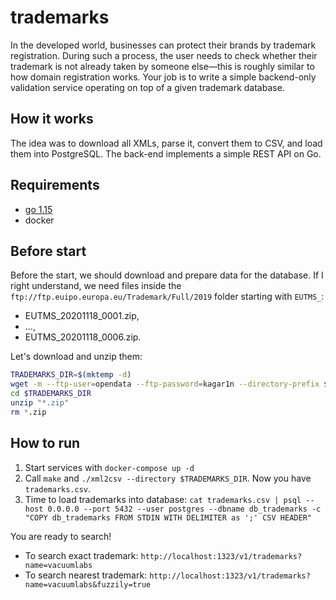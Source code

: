 # trademarks

In the developed world, businesses can protect their brands by trademark registration. During such a process, the user needs to check whether their trademark is not already taken by someone else—this is roughly similar to how domain registration works. Your job is to write a simple backend-only validation service operating on top of a given trademark database.

## How it works

The idea was to download all XMLs, parse it, convert them to CSV, and load them into PostgreSQL. The back-end implements a simple REST API on Go.

## Requirements

- [go 1.15](https://golang.org/doc/install)
- docker

## Before start

Before the start, we should download and prepare data for the database. If I right understand, we need files inside the `ftp://ftp.euipo.europa.eu/Trademark/Full/2019` folder starting with `EUTMS_`: 

- EUTMS_20201118_0001.zip, 
- ..., 
- EUTMS_20201118_0006.zip.

Let's download and unzip them:

```bash
TRADEMARKS_DIR=$(mktemp -d)
wget -m --ftp-user=opendata --ftp-password=kagar1n --directory-prefix $TRADEMARKS_DIR --no-directories ftp://ftp.euipo.europa.eu/Trademark/Full/2019/EUTMS_20201118_000{1..6}.zip
cd $TRADEMARKS_DIR
unzip "*.zip"
rm *.zip
```

## How to run

1. Start services with `docker-compose up -d `
2. Call `make` and `./xml2csv --directory $TRADEMARKS_DIR`. Now you have `trademarks.csv`.
3. Time to load trademarks into database: `cat trademarks.csv | psql --host 0.0.0.0 --port 5432 --user postgres --dbname db_trademarks -c "COPY db_trademarks FROM STDIN WITH DELIMITER as ';' CSV HEADER"`

You are ready to search!

- To search exact trademark: `http://localhost:1323/v1/trademarks?name=vacuumlabs`
- To search nearest trademark: `http://localhost:1323/v1/trademarks?name=vacuumlabs&fuzzily=true`